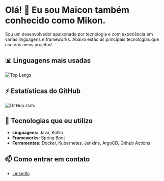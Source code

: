 # Olá! 👋 Eu sou Maicon também conhecido como Mikon.

Sou um desenvolvedor apaixonado por tecnologia e com experiência em várias linguagens e frameworks. Abaixo estão as principais tecnologias que uso nos meus projetos!

## 📊 Linguagens mais usadas

![Top Langs](https://github-readme-stats.vercel.app/api/top-langs/?username=seu-usuario&layout=compact&langs_count=10&theme=radical)

## ⚡ Estatísticas do GitHub

![GitHub stats](https://github-readme-stats.vercel.app/api?username=seu-usuario&show_icons=true&theme=radical)

## 🚀 Tecnologias que eu utilizo

- **Linguagens:** Java, Kotlin
- **Frameworks:** Spring Boot
- **Ferramentas:** Docker, Kubernetes, Jenkins, ArgoCD, Github Actions

## 📫 Como entrar em contato
- [LinkedIn](https://www.linkedin.com/in/maicon-oliveira-81158277)


<!--
**OliveiraMaicon/OliveiraMaicon** is a ✨ _special_ ✨ repository because its `README.md` (this file) appears on your GitHub profile.

Here are some ideas to get you started:

- 🔭 I’m currently working on ...
- 🌱 I’m currently learning ...
- 👯 I’m looking to collaborate on ...
- 🤔 I’m looking for help with ...
- 💬 Ask me about ...
- 📫 How to reach me: ...
- 😄 Pronouns: ...
- ⚡ Fun fact: ...
-->
